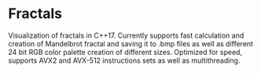 # Fractals
Visualization of fractals in C++17. Currently supports fast calculation and creation of Mandelbrot fractal and saving it to .bmp files as well as different 24 bit RGB color palette creation of different sizes. Optimized for speed, supports AVX2 and AVX-512 instructions sets as well as multithreading.


